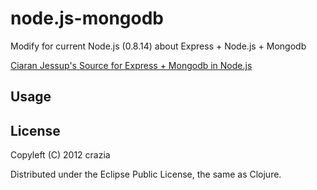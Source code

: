 node.js-mongodb
===========

Modify for current Node.js (0.8.14) about Express + Node.js + Mongodb 

[Ciaran Jessup's Source for Express + Mongodb in Node.js](http://howtonode.org/express-mongodb)


## Usage



## License

Copyleft (C) 2012 crazia 

Distributed under the Eclipse Public License, the same as Clojure.

